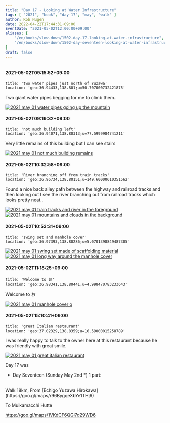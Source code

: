 ```yaml
---
title: "Day 17 - Looking at Water Infrastructure"
tags: [ "2021", "book", "day-17", "may", "walk" ]
author: Rob Nugen
date: 2022-04-22T17:44:31+09:00
EventDate: "2021-05-02T12:00:00+09:00"
aliases: [
    "/en/books/slow-down/1502-day-17-looking-at-water-infrastructure",
    "/en/books/slow-down/1502-day-seventeen-looking-at-water-infrastructure",
]
draft: false
---
```


<img
src="https://b.robnugen.com/quests/walk-to-niigata/2021/en_route/day-17/2021_may_01_water_pipes_going_up_the_mountain.jpeg"
alt=""
class="title" />

#### 2021-05-02T09:15:52+09:00

    title: 'two water pipes just north of Yuzawa'
    location: 'geo:36.94433,138.801;u=50.707000732421875'


Two giant water pipes begging for me to climb them..

[![2021 may 01 water pipes going up the mountain](//b.robnugen.com/quests/walk-to-niigata/2021/en_route/day-17/thumbs/2021_may_01_water_pipes_going_up_the_mountain.jpeg)](//b.robnugen.com/quests/walk-to-niigata/2021/en_route/day-17/2021_may_01_water_pipes_going_up_the_mountain.jpeg)          

#### 2021-05-02T09:19:32+09:00

    title: 'not much building left'
    location: 'geo:36.94071,138.80313;u=77.5999984741211'



Very little remains of this building but I can see stairs

[![2021 may 01 not much building remains](//b.robnugen.com/quests/walk-to-niigata/2021/en_route/day-17/thumbs/2021_may_01_not_much_building_remains.jpeg)](//b.robnugen.com/quests/walk-to-niigata/2021/en_route/day-17/2021_may_01_not_much_building_remains.jpeg)          

#### 2021-05-02T10:32:58+09:00

    title: 'River branching off from train tracks'
    location: 'geo:36.96734,138.80151;u=149.60000610351562'



Found a nice back alley path between the highway and railroad tracks and then looking out I see the river branching out from railroad tracks which looks pretty neat..

[![2021 may 01 train tracks and river in the foreground](//b.robnugen.com/quests/walk-to-niigata/2021/en_route/day-17/thumbs/2021_may_01_train_tracks_and_river_in_the_foreground.jpeg)](//b.robnugen.com/quests/walk-to-niigata/2021/en_route/day-17/2021_may_01_train_tracks_and_river_in_the_foreground.jpeg)
[![2021 may 01 mountains and clouds in the background ](//b.robnugen.com/quests/walk-to-niigata/2021/en_route/day-17/thumbs/2021_may_01_mountains_and_clouds_in_the_background_.jpeg)](//b.robnugen.com/quests/walk-to-niigata/2021/en_route/day-17/2021_may_01_mountains_and_clouds_in_the_background_.jpeg)          

#### 2021-05-02T10:53:31+09:00

    title: 'swing set and manhole cover'
    location: 'geo:36.97393,138.80286;u=5.0701398849487305'


[![2021 may 01 swing set made of scaffolding material](//b.robnugen.com/quests/walk-to-niigata/2021/en_route/day-17/thumbs/2021_may_01_swing_set_made_of_scaffolding_material.jpeg)](//b.robnugen.com/quests/walk-to-niigata/2021/en_route/day-17/2021_may_01_swing_set_made_of_scaffolding_material.jpeg)
[![2021 may 01 long way around the manhole cover](//b.robnugen.com/quests/walk-to-niigata/2021/en_route/day-17/thumbs/2021_may_01_long_way_around_the_manhole_cover.jpeg)](//b.robnugen.com/quests/walk-to-niigata/2021/en_route/day-17/2021_may_01_long_way_around_the_manhole_cover.jpeg)          

#### 2021-05-02T11:18:25+09:00

    title: 'Welcome to お'
    location: 'geo:36.98341,138.80441;u=4.998470783233643'


Welcome to お

[![2021 may 01 manhole cover o ](//b.robnugen.com/quests/walk-to-niigata/2021/en_route/day-17/thumbs/2021_may_01_manhole_cover_o_.jpeg)](//b.robnugen.com/quests/walk-to-niigata/2021/en_route/day-17/2021_may_01_manhole_cover_o_.jpeg)          

#### 2021-05-02T15:10:41+09:00

    title: 'great Italian restaurant'
    location: 'geo:37.02329,138.8359;u=16.59000015258789'


I was really happy to talk to the owner here at this restaurant because he was friendly with great smile.

[![2021 may 01 great italian restaurant](//b.robnugen.com/quests/walk-to-niigata/2021/en_route/day-17/thumbs/2021_may_01_great_italian_restaurant.jpeg)](//b.robnugen.com/quests/walk-to-niigata/2021/en_route/day-17/2021_may_01_great_italian_restaurant.jpeg)          

Day 17 was

<div class="walk-segment">

* Day <span class="day_source">Seventeen</span>
(<span class="day_date">Sunday May 2nd</span> *)
1 part:
<br>
Walk <span class="km_source">18</span>km,
From [Echigo Yuzawa Hirokawa](https://goo.gl/maps/r96BygqeXbYe1THj6)

To Muikamacchi Hutte

https://goo.gl/maps/1VKdCF6QGi7d29WD6

</div>
